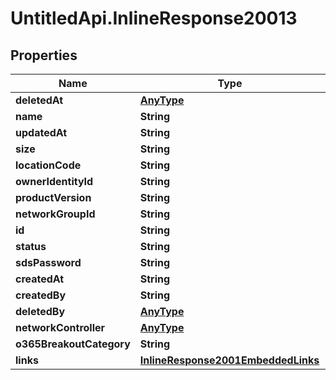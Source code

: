 # UntitledApi.InlineResponse20013

## Properties

Name | Type | Description | Notes
------------ | ------------- | ------------- | -------------
**deletedAt** | [**AnyType**](.md) |  | 
**name** | **String** |  | 
**updatedAt** | **String** |  | 
**size** | **String** |  | 
**locationCode** | **String** |  | [optional] 
**ownerIdentityId** | **String** |  | 
**productVersion** | **String** |  | 
**networkGroupId** | **String** |  | 
**id** | **String** |  | 
**status** | **String** |  | 
**sdsPassword** | **String** |  | [optional] 
**createdAt** | **String** |  | 
**createdBy** | **String** |  | 
**deletedBy** | [**AnyType**](.md) |  | 
**networkController** | [**AnyType**](.md) |  | [optional] 
**o365BreakoutCategory** | **String** |  | 
**links** | [**InlineResponse2001EmbeddedLinks**](InlineResponse2001EmbeddedLinks.md) |  | 


